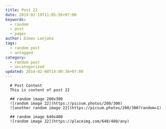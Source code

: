 ```yaml
---
title: Post 22
date: 2019-02-19T11:05:56+07:00
keywords:
  - random
  - post
  - pages
author: Dimas Lanjaka
tags:
  - random post
  - untagged
category:
  - random post
  - uncategorized
updated: 2014-02-08T14:00:36+07:00
---
```


      # Post Content
      This is content of post 22

      ## random image 200x300
      ![random image 22](https://picsum.photos/200/300)
      ![another random image 22](https://picsum.photos/200/300?random=1)

      ## random image 640x480
      ![random image 22](https://placeimg.com/640/480/any)
      